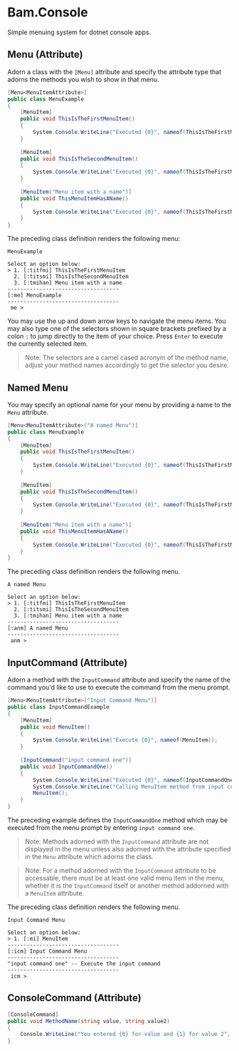 # Bam.Console

Simple menuing system for dotnet console apps.

## Menu (Attribute)
Adorn a class with the `[Menu]` attribute and specify the attribute type that adorns the methods you wish to show in that menu.

```csharp
[Menu<MenuItemAttribute>]
public class MenuExample
{
    [MenuItem]
    public void ThisIsTheFirstMenuItem()
    {
        System.Console.WriteLine("Executed {0}", nameof(ThisIsTheFirstMenuItem));
    }
    
    [MenuItem]
    public void ThisIsTheSecondMenuItem()
    {
        System.Console.WriteLine("Executed {0}", nameof(ThisIsTheFirstMenuItem));
    }
    
    [MenuItem("Menu item with a name")]
    public void ThisMenuItemHasAName()
    {
        System.Console.WriteLine("Executed {0}", nameof(ThisIsTheFirstMenuItem));
    }
}
```

The preceding class definition renders the following menu:

```
MenuExample

Select an option below:
> 1. [:titfmi] ThisIsTheFirstMenuItem
  2. [:titsmi] ThisIsTheSecondMenuItem
  3. [:tmihan] Menu item with a name
-----------------------------------
[:me] MenuExample
-----------------------------------
 me > 
```

You may use the up and down arrow keys to navigate the menu items.  You may also type one of the selectors shown in square brackets prefixed by a colon `:` to jump directly to the item of your choice.  Press `Enter` to execute the currently selected item.

> Note: The selectors are a camel cased acronym of the method name, adjust your method names accordingly to get the selector you desire.

## Named Menu
You may specify an optional name for your menu by providing a name to the `Menu` attribute.

```csharp
[Menu<MenuItemAttribute>("A named Menu")]
public class MenuExample
{
    [MenuItem]
    public void ThisIsTheFirstMenuItem()
    {
        System.Console.WriteLine("Executed {0}", nameof(ThisIsTheFirstMenuItem));
    }
    
    [MenuItem]
    public void ThisIsTheSecondMenuItem()
    {
        System.Console.WriteLine("Executed {0}", nameof(ThisIsTheFirstMenuItem));
    }
    
    [MenuItem("Menu item with a name")]
    public void ThisMenuItemHasAName()
    {
        System.Console.WriteLine("Executed {0}", nameof(ThisIsTheFirstMenuItem));
    }
}
```

The preceding class definition renders the following menu.

```
A named Menu

Select an option below:
> 1. [:titfmi] ThisIsTheFirstMenuItem
  2. [:titsmi] ThisIsTheSecondMenuItem
  3. [:tmihan] Menu item with a name
-----------------------------------
[:anm] A named Menu
-----------------------------------
 anm >
```

## InputCommand (Attribute)

Adorn a method with the `InputCommand` attribute and specify the name of the command you'd like to use to execute the command from the menu prompt.

```csharp
[Menu<MenuItemAttribute>("Input Command Menu")]
public class InputCommandExample
{
    [MenuItem]
    public void MenuItem()
    {
        System.Console.WriteLine("Execute {0}", nameof(MenuItem));
    }
    
    [InputCommand("input command one")]
    public void InputCommandOne()
    {
        System.Console.WriteLine("Executed {0}", nameof(InputCommandOne));
        System.Console.WriteLine("Calling MenuItem method from input command...");
        MenuItem();
    }
}
```

The preceding example defines the `InputCommandOne` method which may be executed from the menu prompt by entering `input command one`.

> Note: Methods adorned with the `InputCommand` attribute are not displayed in the menu unless also adorned with the attribute specified in the `Menu` attribute which adorns the class.

> Note: For a method adorned with the `InputCommand` attribute to be accessable, there must be at least one valid menu item in the menu, whether it is the `InputCommand` itself or another method addorned with a `MenuItem` attribute.

The preceding class definition renders the following menu.

```
Input Command Menu

Select an option below:
> 1. [:mi] MenuItem
-----------------------------------
[:icm] Input Command Menu
-----------------------------------
"input command one" -- Execute the input command
-----------------------------------
 icm > 
```

## ConsoleCommand (Attribute)
```csharp
[ConsoleCommand]
public void MethodName(string value, string value2)
{
    Console.WriteLine("You entered {0} for value and {1} for value 2", value, value2)
}
```